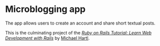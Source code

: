 # Microblogging app

The app allows users to create an account and share short textual posts.

This is the culminating project of the [*Ruby on Rails Tutorial: Learn Web Development with Rails*](http://www.railstutorial.org/) by [Michael Hartl](http://www.michaelhartl.com/).